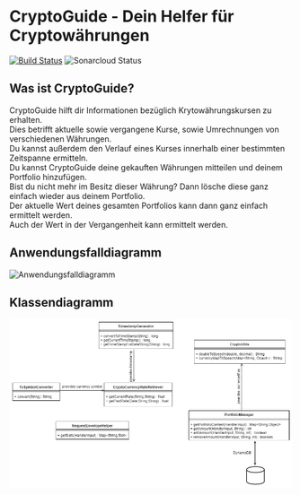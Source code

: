 # CryptoGuide - Dein Helfer für Cryptowährungen
[![Build Status](https://travis-ci.org/sweIhm-ws2018-19/cryptoguide.svg?branch=master)](https://travis-ci.org/sweIhm-ws2018-19/cryptoguide)
![Sonarcloud Status](https://sonarcloud.io/api/project_badges/measure?project=cryptoguide%3ACryptoGuide&metric=alert_status)

## Was ist CryptoGuide?
CryptoGuide hilft dir Informationen bezüglich Krytowährungskursen zu erhalten.  
Dies betrifft aktuelle sowie vergangene Kurse, sowie Umrechnungen von verschiedenen Währungen.  
Du kannst außerdem den Verlauf eines Kurses innerhalb einer bestimmten Zeitspanne ermitteln.  
Du kannst CryptoGuide deine gekauften Währungen mitteilen und deinem Portfolio hinzufügen.  
Bist du nicht mehr im Besitz dieser Währung? Dann lösche diese ganz einfach wieder aus deinem Portfolio.  
Der aktuelle Wert deines gesamten Portfolios kann dann ganz einfach ermittelt werden.  
Auch der Wert in der Vergangenheit kann ermittelt werden.

## Anwendungsfalldiagramm
![Anwendungsfalldiagramm](https://raw.githubusercontent.com/sweIhm-ws2018-19/cryptoguide/master/docs/images/UCAlexa.png)

## Klassendiagramm
![Klassendiagramm](https://raw.githubusercontent.com/sweIhm-ws2018-19/cryptoguide/master/docs/images/Fachklassendiagramm.png)

